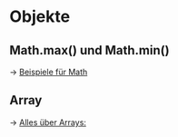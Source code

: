 # Objekte

## Math.max() und Math.min()

-> <a href="maths.md">Beispiele für Math</a>

## Array

-> <a href="array.md">Alles über Arrays:</a>